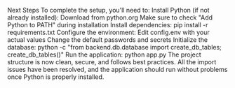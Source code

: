 Next Steps
To complete the setup, you'll need to:
Install Python (if not already installed):
Download from python.org
Make sure to check "Add Python to PATH" during installation
Install dependencies:
   pip install -r requirements.txt
Configure the environment:
Edit config.env with your actual values
Change the default passwords and secrets
Initialize the database:
   python -c "from backend.db.database import create_db_tables; create_db_tables()"
Run the application:
   python app.py
The project structure is now clean, secure, and follows best practices. All the import issues have been resolved, and the application should run without problems once Python is properly installed.